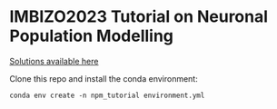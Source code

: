 # IMBIZO2023 Tutorial on Neuronal Population Modelling

[Solutions available here](https://github.com/NinelK/IMBIZO2023_XXX)

Clone this repo and install the conda environment:
```
conda env create -n npm_tutorial environment.yml
```
